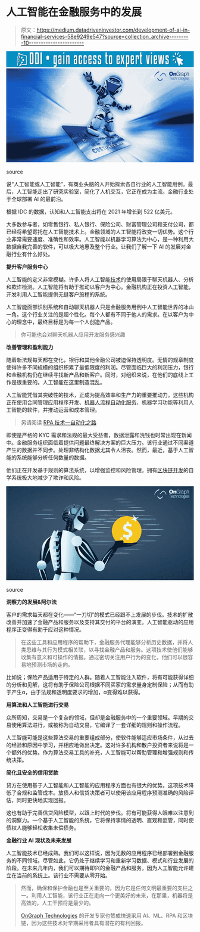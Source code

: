 # 人工智能在金融服务中的发展

> 原文：<https://medium.datadriveninvestor.com/development-of-ai-in-financial-services-58e9249e547?source=collection_archive---------10----------------------->

[![](img/ea882d06bfa68142d7440974aad9a391.png)](http://www.track.datadriveninvestor.com/1B9E)![](img/0be5d938ce596958c2b6dbc4f50fbc9b.png)

source

说“人工智能或人工智能”，有商业头脑的人开始探索各自行业的人工智能用例。最后，人工智能走出了研究实验室，简化了人机交互，它正在成为主流。金融行业处于全球部署 AI 的最前沿。

根据 IDC 的数据，认知和人工智能支出将在 2021 年增长到 522 亿美元。

大多数参与者，如零售银行、私人银行、保险公司、财富管理公司和支付公司，都已经将希望寄托在人工智能技术上。金融领域的人工智能将改变一切优势。这个行业非常需要速度、准确性和效率。人工智能以机器学习算法为中心，是一种利用大数据自我完善的软件，可以极大地惠及整个行业。让我们了解一下 AI 的发展对金融行业有什么好处。

**提升客户服务中心**

人工智能的定义非常模糊。许多人将人工智能[技术](https://www.ongraph.com/technologies/)的使用局限于聊天机器人、分析和欺诈检测。人工智能将有助于推动以客户为中心。金融机构正在投资人工智能，开发利用人工智能提供无缝客户旅程的系统。

人工智能面部识别系统和自动聊天机器人只是金融服务用例中人工智能世界的冰山一角。这个行业关注的是超个性化。每个人都有不同于他人的需求。在以客户为中心的理念中，最终目标是为每一个人创造产品。

> 你可能也会对聊天机器人应用开发服务感兴趣

**改善管理和盈利能力**

随着新法规每天都在变化，银行和其他金融公司被迫保持透明度。无情的规章制度使得许多不同规模的组织积累了最低限度的利润。尽管面临巨大的利润压力，银行和金融机构仍在继续寻找新产品和新客户。同时，对组织来说，在他们的底线上工作是很重要的。人工智能在这里制造混乱。

人工智能凭借其突破性的技术，正成为提高效率和生产力的重要推动力。这些机构正在使用合同管理应用程序开发、[机器人流程自动化服务](https://www.ongraph.com/services/)、机器学习功能等利用人工智能的软件，并推动运营和成本管理。

> 另请阅读 [RPA 技术—自动化之路](https://medium.com/datadriveninvestor/rpa-technology-and-the-road-to-automation-2d68360092)

即使是严格的 KYC 需求和法规的最大受益者，数据泄露和洗钱也时常出现在新闻中。金融服务组织面临着提供问题最终解决方案的巨大压力。该行业通过不同渠道产生的数据并不同步。处理非结构化数据尤其令人沮丧。然而，最近，基于人工智能的系统能够分析任何数量的数据。

他们正在开发基于规则的算法系统，以增强监控和风险管理。拥有[区块链开发](https://www.ongraph.com/blockchain/)的自学系统极大地减少了欺诈和风险。

![](img/506e8fcd20fab1ae9a9cb7a92edcf6a8.png)

source

**洞察力的发展&阿尔法**

客户的需求每天都在变化——“一刀切”的模式已经跟不上发展的步伐。技术的扩散改善并加速了金融产品和服务以及支持其交付的平台的演变。人工智能驱动的应用程序正变得有助于应对这种情况。

> 在这些工具和应用程序的帮助下，金融服务代理能够分析历史数据，并将人类思维与其行为模式相关联，以寻找金融产品和服务。这项技术使他们能够收集有意义和可操作的情报。通过密切关注用户行为的变化，他们可以很容易地预测市场的走向。

比如说；保险产品适用于特定的人群。随着人工智能注入软件，将有可能获得详细的分析和见解，这将有助于保险公司根据不同买家的需求量身定制保险；从而有助于产生α，由于法规和透明度要求的增加，α变得难以获得。

**用算法和人工智能进行交易**

众所周知，交易是一个复杂的领域，但却是金融服务中的一个重要领域。早期的交易使用算法进行，或被称为自动交易，它编译了一套详细的规则和操作流程。

人工智能可能是这些算法交易的重要组成部分，使软件能够适应市场条件，从过去的经验和原因中学习，并相应地做出决定。这对许多机构和散户投资者来说将是一个额外的优势。作为算法交易工具的补充，人工智能可以帮助管理和增强规则和传统决策。

**简化且安全的信用贷款**

贷方在使用基于人工智能和人工智能的应用程序方面也有很大的优势。这项技术降低了合规和监管成本。放债人和信贷决策者可以使用该应用程序预测准确的风险评估，同时更快地实现回报。

这也有助于完善信贷风险模型，以跟上时代的步伐。将有可能获得人眼难以注意到的洞察力。一个基于人工智能的系统，它将保持事情的透明、直观和监管，同时使债权人能够轻松收集未偿债务。

**金融行业 AI 现状及未来发展**

人工智能技术已经成熟。我们可以这样说，因为无数的应用程序已经部署到金融服务的不同领域。尽管如此，它仍处于继续学习和重新学习数据、模式和行业发展的阶段。在未来几年内，我们可以期待即兴的金融产品和服务，因为人工智能允许建立在当前的系统上。该行业不需要从零开始。

> 然而，确保和保护金融也是至关重要的，因为它是任何文明最重要的支柱之一。利用人工智能，该行业正在走向一个更美好的未来，在那里，机器将是高效的，人工干预将是最少的。
> 
> [OnGraph Technologies](https://www.ongraph.com/) 的开发专家也赞成快速采用 AI、ML、RPA 和区块链，因为这些技术对早期采用者具有潜在的有利回报。